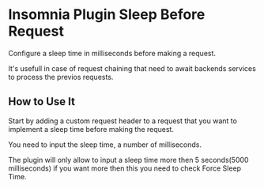 # Insomnia Plugin Sleep Before Request

Configure a sleep time in milliseconds before making a request. 

It's usefull in case of request chaining that need to await backends services to process the previos requests.


## How to Use It

Start by adding a custom request header to a request that you want to implement a sleep time before making the request.

You need to input the sleep time, a number of milliseconds.

The plugin will only allow to input a sleep time more then 5 seconds(5000 milliseconds) if you want more then this you need to check Force Sleep Time.